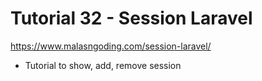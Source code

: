 # Tutorial 32 - Session Laravel
https://www.malasngoding.com/session-laravel/

- Tutorial to show, add, remove session
